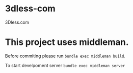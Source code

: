 # 3dless-com
3Dless.com

# This project uses middleman.
Before commiting please run `bundle exec middleman build`.

To start develpoment server `bundle exec middleman server`
 